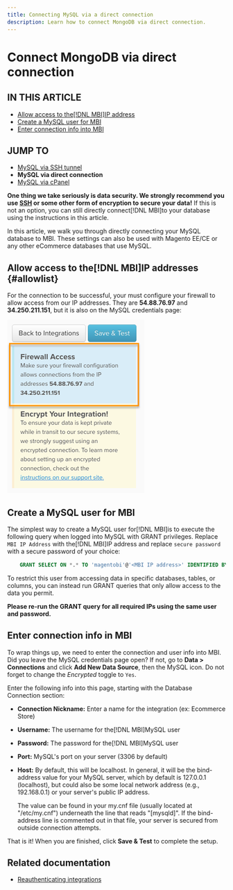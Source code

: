 ```yaml
---
title: Connecting MySQL via a direct connection
description: Learn how to connect MongoDB via direct connection.
---
```

# Connect MongoDB via direct connection

## IN THIS ARTICLE

* [Allow access to the[!DNL MBI]IP address](#allowlist)
* [Create a MySQL user for MBI](#steptwo)
* [Enter connection info into MBI](#stepthree)

## JUMP TO

* [MySQL via SSH tunnel](../integrations/mysql-via-ssh-tunnel.md)
* **MySQL via direct connection**
* [MySQL via cPanel](../integrations/mysql-via-cpanel.md)

**One thing we take seriously is data security. We strongly recommend you use [SSH](../integrations/mysql-via-ssh-tunnel.md) or some other form of encryption to secure your data!** If this is not an option, you can still directly connect[!DNL MBI]to your database using the instructions in this article.

In this article, we walk you through directly connecting your MySQL database to MBI. These settings can also be used with Magento EE/CE or any other eCommerce databases that use MySQL.

## Allow access to the[!DNL MBI]IP addresses {#allowlist}

For the connection to be successful, your must configure your firewall to allow access from our IP addresses. They are **54.88.76.97** and **34.250.211.151**, but it is also on the MySQL credentials page:

![MBI_Allow_Access_IPs.png](../../../assets/MBI_allow_access_IPs.png)

## Create a MySQL user for MBI

The simplest way to create a MySQL user for[!DNL MBI]is to execute the following query when logged into MySQL with GRANT privileges. Replace `MBI IP Address` with the[!DNL MBI]IP address and replace `secure password` with a secure password of your choice:

```sql
    GRANT SELECT ON *.* TO 'magentobi'@'<MBI IP address>' IDENTIFIED BY '<secure password>';
```

To restrict this user from accessing data in specific databases, tables, or columns, you can instead run GRANT queries that only allow access to the data you permit.

**Please re-run the GRANT query for all required IPs using the same user and password.**

## Enter connection info in MBI

To wrap things up, we need to enter the connection and user info into MBI. Did you leave the MySQL credentials page open? If not, go to **Data > Connections** and click **Add New Data Source**, then the MySQL icon. Do not forget to change the _Encrypted_ toggle to `Yes`.

Enter the following info into this page, starting with the Database Connection section:

* **Connection Nickname:** Enter a name for the integration (ex: Ecommerce Store)
* **Username:** The username for the[!DNL MBI]MySQL user
* **Password:** The password for the[!DNL MBI]MySQL user
* **Port:** MySQL's port on your server (3306 by default)
* **Host:** By default, this will be localhost. In general, it will be the bind-address value for your MySQL server, which by default is 127.0.0.1 (localhost), but could also be some local network address (e.g., 192.168.0.1) or your server's public IP address.

   The value can be found in your my.cnf file (usually located at "/etc/my.cnf") underneath the line that reads "\[mysqld\]". If the bind-address line is commented out in that file, your server is secured from outside connection attempts.

That is it! When you are finished, click **Save & Test** to complete the setup.

## Related documentation

* [Reauthenticating integrations](https://support.magento.com/hc/en-us/articles/360016733151)
